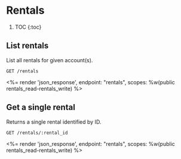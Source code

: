 # Rentals

1. TOC
{:toc}

## List rentals

List all rentals for given account(s).

~~~
GET /rentals
~~~

<%= render 'json_response', endpoint: "rentals",
  scopes: %w(public rentals_read-rentals_write) %>

## Get a single rental

Returns a single rental identified by ID.

~~~
GET /rentals/:rental_id
~~~

<%= render 'json_response', endpoint: "rentals",
  scopes: %w(public rentals_read-rentals_write) %>
